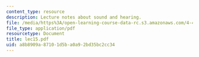 ```yaml
---
content_type: resource
description: Lecture notes about sound and hearing.
file: /media/https%3A/open-learning-course-data-rc.s3.amazonaws.com/4-401-introduction-to-building-technology-spring-2006/a8b8909a87101d5ba0a92bd35bc2cc34_lec15.pdf
file_type: application/pdf
resourcetype: Document
title: lec15.pdf
uid: a8b8909a-8710-1d5b-a0a9-2bd35bc2cc34
---
```

